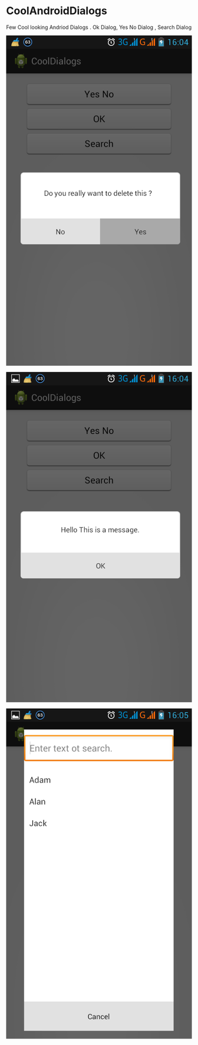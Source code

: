 CoolAndroidDialogs
==================

Few Cool looking Andriod Dialogs . Ok Dialog, Yes No Dialog , Search Dialog

![Yes No](https://raw.githubusercontent.com/techierishi/saved_android_projects/master/CoolAndroidDialogs/yesno.png)


![OK](https://raw.githubusercontent.com/techierishi/saved_android_projects/master/CoolAndroidDialogs/ok.png)

![Searc](https://raw.githubusercontent.com/techierishi/saved_android_projects/master/CoolAndroidDialogs/search.png)
